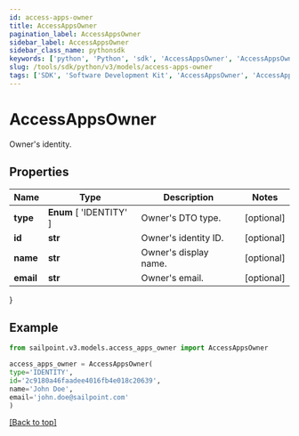 ```yaml
---
id: access-apps-owner
title: AccessAppsOwner
pagination_label: AccessAppsOwner
sidebar_label: AccessAppsOwner
sidebar_class_name: pythonsdk
keywords: ['python', 'Python', 'sdk', 'AccessAppsOwner', 'AccessAppsOwner'] 
slug: /tools/sdk/python/v3/models/access-apps-owner
tags: ['SDK', 'Software Development Kit', 'AccessAppsOwner', 'AccessAppsOwner']
---
```


# AccessAppsOwner

Owner's identity.

## Properties

Name | Type | Description | Notes
------------ | ------------- | ------------- | -------------
**type** |  **Enum** [  'IDENTITY' ] | Owner's DTO type. | [optional] 
**id** | **str** | Owner's identity ID. | [optional] 
**name** | **str** | Owner's display name. | [optional] 
**email** | **str** | Owner's email. | [optional] 
}

## Example

```python
from sailpoint.v3.models.access_apps_owner import AccessAppsOwner

access_apps_owner = AccessAppsOwner(
type='IDENTITY',
id='2c9180a46faadee4016fb4e018c20639',
name='John Doe',
email='john.doe@sailpoint.com'
)

```
[[Back to top]](#) 

